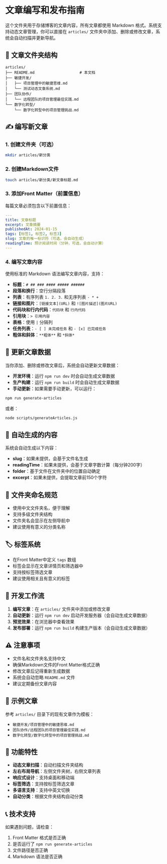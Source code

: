 # 文章编写和发布指南

这个文件夹用于存储博客的文章内容，所有文章都使用 Markdown 格式。系统支持动态文章管理，你可以直接在 `articles/` 文件夹中添加、删除或修改文章，系统会自动扫描并更新导航。

## 📁 文章文件夹结构

```
articles/
├── README.md                    # 本文档
├── 敏捷开发/
│   ├── 项目管理中的敏捷思维.md
│   └── 测试动态文章系统.md
├── 团队协作/
│   └── 远程团队的项目管理最佳实践.md
└── 数字化转型/
    └── 数字化转型中的项目管理挑战.md
```

## ✍️ 编写新文章

### 1. 创建文件夹（可选）
```bash
mkdir articles/新分类
```

### 2. 创建Markdown文件
```bash
touch articles/新分类/新文章标题.md
```

### 3. 添加Front Matter（前置信息）
每篇文章必须包含以下前置信息：

```yaml
---
title: 文章标题
excerpt: 文章摘要
publishedAt: 2024-01-15
tags: [标签1, 标签2, 标签3]
slug: 文章的唯一标识符（可选，会自动生成）
readingTime: 预计阅读时间（分钟，可选，会自动计算）
---
```

### 4. 编写文章内容
使用标准的 Markdown 语法编写文章内容，支持：

- **标题**：`# ## ### #### ##### ######`
- **段落和换行**：空行分隔段落
- **列表**：有序列表 `1. 2. 3.` 和无序列表 `- * +`
- **链接和图片**：`[链接文本](URL)` 和 `![图片描述](图片URL)`
- **代码块和行内代码**：```代码块``` 和 `行内代码`
- **引用块**：`> 引用内容`
- **表格**：使用 `|` 分隔列
- **任务列表**：`- [ ] 未完成任务` 和 `- [x] 已完成任务`
- **粗体和斜体**：`**粗体**` 和 `*斜体*`

## 🔄 更新文章数据

当你添加、删除或修改文章后，系统会自动更新文章数据：

- **开发环境**：运行 `npm run dev` 时会自动生成文章数据
- **生产构建**：运行 `npm run build` 时会自动生成文章数据
- **手动更新**：如果需要手动更新，可以运行：

```bash
npm run generate-articles
```

或者：

```bash
node scripts/generateArticles.js
```

## 🤖 自动生成的内容

系统会自动生成以下内容：

- **slug**：如果未提供，会基于文件名生成
- **readingTime**：如果未提供，会基于文章字数计算（每分钟200字）
- **folder**：基于文件在文件夹中的位置自动确定
- **excerpt**：如果未提供，会提取文章前150个字符

## 📂 文件夹命名规范

- 使用中文文件夹名，便于理解
- 支持多级文件夹结构
- 文件夹名会显示在左侧导航中
- 建议使用有意义的分类名称

## 🏷️ 标签系统

- 在Front Matter中定义 `tags` 数组
- 标签会显示在文章详情页和筛选器中
- 支持按标签筛选文章
- 建议使用相关且有意义的标签

## 🚀 开发工作流

1. **编写文章**：在 `articles/` 文件夹中添加或修改文章
2. **自动更新**：运行 `npm run dev` 启动开发服务器（会自动生成文章数据）
3. **预览效果**：在浏览器中查看效果
4. **发布部署**：运行 `npm run build` 构建生产版本（会自动生成文章数据）

## ⚠️ 注意事项

- 文件名和文件夹名支持中文
- 确保Markdown文件的Front Matter格式正确
- 修改文章后记得重新生成数据
- 系统会自动忽略 `README.md` 文件
- 建议定期备份文章内容

## 📝 示例文章

参考 `articles/` 目录下的现有文章作为模板：

- `敏捷开发/项目管理中的敏捷思维.md`
- `团队协作/远程团队的项目管理最佳实践.md`
- `数字化转型/数字化转型中的项目管理挑战.md`

## 🎯 功能特性

- **动态文章扫描**：自动扫描文件夹结构
- **左右布局导航**：左侧文件夹树，右侧文章列表
- **响应式设计**：支持桌面和移动端
- **标签筛选**：支持按标签筛选文章
- **多语言支持**：支持中英文切换
- **自动分类**：根据文件夹结构自动分类

## 📞 技术支持

如果遇到问题，请检查：
1. Front Matter 格式是否正确
2. 是否运行了 `npm run generate-articles`
3. 文件路径是否正确
4. Markdown 语法是否正确 